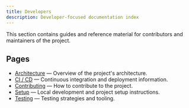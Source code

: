 ```yaml
---
title: Developers
description: Developer-focused documentation index
---
```


This section contains guides and reference material for contributors and maintainers of the project.

## Pages

- [Architecture](./architecture.md) — Overview of the project's architecture.
- [CI / CD](./ci-cd.md) — Continuous integration and deployment information.
- [Contributing](./contributing.md) — How to contribute to the project.
- [Setup](./setup.md) — Local development and project setup instructions.
- [Testing](./testing.md) — Testing strategies and tooling.
